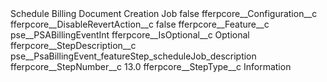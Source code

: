 <?xml version="1.0" encoding="UTF-8"?>
<CustomMetadata xmlns="http://soap.sforce.com/2006/04/metadata" xmlns:xsi="http://www.w3.org/2001/XMLSchema-instance" xmlns:xsd="http://www.w3.org/2001/XMLSchema">
    <label>Schedule Billing Document Creation Job</label>
    <protected>false</protected>
    <values>
        <field>fferpcore__Configuration__c</field>
        <value xsi:nil="true"/>
    </values>
    <values>
        <field>fferpcore__DisableRevertAction__c</field>
        <value xsi:type="xsd:boolean">false</value>
    </values>
    <values>
        <field>fferpcore__Feature__c</field>
        <value xsi:type="xsd:string">pse__PSABillingEventInt</value>
    </values>
    <values>
        <field>fferpcore__IsOptional__c</field>
        <value xsi:type="xsd:string">Optional</value>
    </values>
    <values>
        <field>fferpcore__StepDescription__c</field>
        <value xsi:type="xsd:string">pse__PsaBillingEvent_featureStep_scheduleJob_description</value>
    </values>
    <values>
        <field>fferpcore__StepNumber__c</field>
        <value xsi:type="xsd:double">13.0</value>
    </values>
    <values>
        <field>fferpcore__StepType__c</field>
        <value xsi:type="xsd:string">Information</value>
    </values>
</CustomMetadata>
